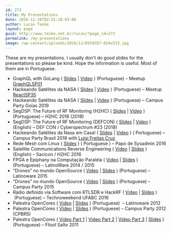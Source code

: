 ```yaml
---
id: 273
title: My Presentations
date: 2016-11-26T02:51:28-03:00
author: Lucas Teske
layout: page
guid: http://www.teske.net.br/lucas/?page_id=273
permalink: /my-presentations
image: /wp-content/uploads/2016/11/DSC0357-624x533.jpg
---
```

These are my presentations. I usually don&#8217;t do good slides for the presentations so please be kind. Hope the information is useful. Most of them are in Portuguese.

  * GraphQL with GoLang ( [Slides](https://www.teske.net.br/lucas/palestras/GraphQLSP01/) \| [Video](https://www.facebook.com/reactconf/videos/178346083229691/) ) (Portuguese) &#8211; Meetup [GraphQLSP01](https://www.meetup.com/pt-BR/GraphQL-SP/)
  * Hackeando Satélites da NASA ( [Slides](https://www.teske.net.br/lucas/palestras/cpgoias1) \| [Video](https://www.facebook.com/reactconf/videos/2025160057588659/) ) (Portuguese) &#8211; Meetup [ReactSP35](https://www.meetup.com/pt-BR/ReactJS-SP/)
  * Hackeando Satélites da NASA ( [Slides](https://www.teske.net.br/lucas/palestras/cpgoias1/) \| [Video](https://www.youtube.com/watch?v=-jSxOK-cmWU) ) (Portuguese) &#8211; Campus Party Goias 2019
  * SegDSP: The Future of RF Monitoring (H2HC) ( [Slides](https://www.teske.net.br/lucas/palestras/cyberspectrum23) \| [Video](https://www.youtube.com/watch?v=zd0FujX7Qw0) ) (Portuguese) &#8211; H2HC 2018 (2018)
  * SegDSP: The Future of RF Monitoring (DEFCON) ( [Slides](https://www.teske.net.br/lucas/palestras/cyberspectrum23) \| [Video](https://youtu.be/Q6ITlQYNVDQ?t=5310) ) (English) &#8211; DEF CON / Cyberspectrum #23 (2018)
  * Hackeando Satélites da Nasa em Casa! ( [Slides](https://www.teske.net.br/lucas/palestras/cpbr11/) \| [Video](https://www.youtube.com/watch?v=6-DszQuLtgs) ) ( Portuguese) &#8211; Campus Party Brasil 2018 with [Luigi Freitas Cruz](https://twitter.com/luigifcruz)
  * Rede Mesh com Linux ( [Slides](https://www.teske.net.br/lucas/palestras/paposysadmin2016) ) ( Portuguese ) &#8211; Papo de Sysadmin 2016
  * Satellite Communications Reverse Engineering ( [Video](https://www.youtube.com/watch?v=SIxRyVKlpEo&feature=youtu.be&aLucas=) \| [Slides](https://www.teske.net.br/lucas/palestras/h2hc2016/satellite/) ) (English) &#8211; Sacicon / H2HC 2016
  * FPGA e Epiphany na Computação Paralela ( [Video](https://youtu.be/jfGGyjBTKJ4) \| [Slides](https://www.teske.net.br/lucas/palestras/latinoware2014/fpgaparallella/) ) (Portuguese) &#8211; LatinoWare 2014 / 2015
  * &#8220;Drones&#8221; no mundo OpenSource ( [Video](https://www.youtube.com/watch?v=IvVD7VetlEE) \| [Slides](https://www.teske.net.br/lucas/palestras/latinoware2015) ) (Portuguese) &#8211; Latinoware 2015
  * &#8220;Drones&#8221; no mundo OpenSource ( [Video](https://www.youtube.com/watch?v=jfVwSMbuMKo) \| [Slides](https://www.teske.net.br/lucas/palestras/latinoware2015) ) (Portuguese) &#8211; Campus Party 2015
  * Rádio definido via Software com RTLSDR e HackRF ( [Video](https://www.youtube.com/watch?v=j56iTP2RLbs) \| [Slides](https://www.teske.net.br/lucas/palestras/technoweekend2016) )  (Portuguese) &#8211; Technoweekend UFABC 2016
  * Palestra OpenCores ( [Video](https://www.youtube.com/watch?v=PAq1dRlz_YQ) \| [Slides](https://www.teske.net.br/lucas/palestras/latinoware2012/opencores.pdf) ) (Portuguese)  &#8211; Latinoware 2012
  * Palestra OpenCores ( [VIdeo](https://www.youtube.com/watch?v=FQFl4qxC1Y4) \| [Slides](https://www.teske.net.br/lucas/palestras/latinoware2012/opencores.pdf) ) (Portuguese) &#8211; Campus Party 2012 (CPBR5)
  * Palestra OpenCores ( [Video Part 1](https://www.youtube.com/watch?v=oF6nuX7-76M) \| [Video Part 2](https://www.youtube.com/watch?v=iyx7GXm_BDs) \| [Video Part 3](https://www.youtube.com/watch?v=0dAO3i1l9Fo) \| [Slides](https://www.teske.net.br/lucas/palestras/latinoware2012/opencores.pdf) ) (Portuguese) &#8211; Flisol Salto 2011